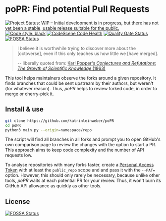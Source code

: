 # poPR: Find potential Pull Requests

[![Project Status: WIP – Initial development is in progress, but there has not yet been a stable, usable release suitable for the public.](https://www.repostatus.org/badges/latest/wip.svg)](https://www.repostatus.org/#wip)
[![Code style: black](https://img.shields.io/badge/code%20style-black-000000.svg)](https://github.com/psf/black)
[![CodeScene Code Health](https://codescene.io/projects/7153/status-badges/code-health)](https://codescene.io/projects/7153)
[![Quality Gate Status](https://sonarcloud.io/api/project_badges/measure?project=katrinleinweber_poPR&metric=alert_status)](https://sonarcloud.io/dashboard?id=katrinleinweber_poPR)
[![FOSSA Status](https://app.fossa.io/api/projects/git%2Bgithub.com%2Fkatrinleinweber%2FpoPR.svg?type=shield)](https://app.fossa.io/projects/git%2Bgithub.com%2Fkatrinleinweber%2FpoPR?ref=badge_shield)

> I believe it is worthwhile trying to discover more about the
> [octoverse], even if this only teaches us how little we
> [have merged].
>
> -- liberally quoted from: [Karl Popper's _Conjectures and Refutations: The Growth of Scientific Knowledge_ (1963)](https://en.wikiquote.org/wiki/Karl_Popper#Conjectures_and_Refutations:_The_Growth_of_Scientific_Knowledge_(1963))

This tool helps maintainers observe the forks around a given repository.
It finds branches that could be sent upstream by their authors,
but weren't (for whatever reason).
Thus, _poPR_ helps to review forked code, in order to merge or cherry-pick it.

## Install & use

```bash
git clone https://github.com/katrinleinweber/poPR
cd poPR 
python3 main.py --origin=namespace/repo
```

The script will find all branches in all forks and prompt you to open GitHub's
own comparison page to review the changes with the option to start a PR.
This approach aims to keep code complexity and the number of API requests low.

To analyse repositories with many forks faster, create a [Personal Access Token][PAT]
with at least the `public_repo` scope and and pass it with the `--PAT=` option.
However, this should only rarely be necessary, because unlike other tools,
_poPR_ waits at each potential PR for your review.
Thus, it won't burn its GitHub API allowance as quickly as other tools.

[PAT]: https://github.com/settings/tokens


## License
[![FOSSA Status](https://app.fossa.io/api/projects/git%2Bgithub.com%2Fkatrinleinweber%2FpoPR.svg?type=large)](https://app.fossa.io/projects/git%2Bgithub.com%2Fkatrinleinweber%2FpoPR?ref=badge_large)
